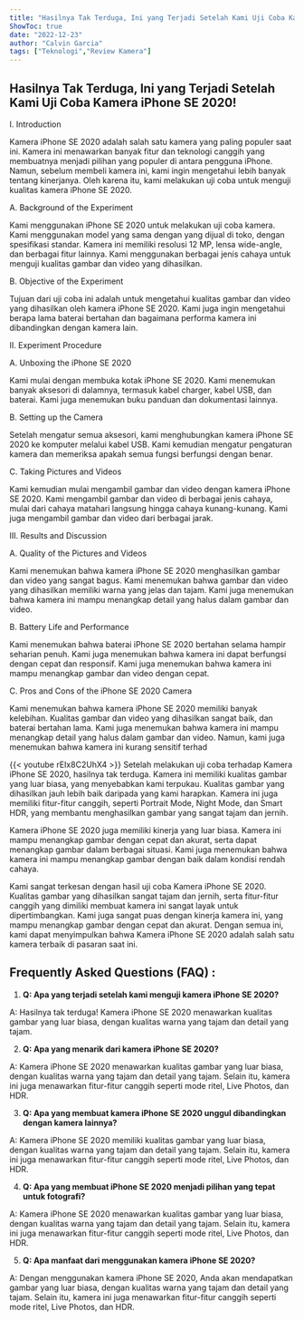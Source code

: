 ```yaml
---
title: "Hasilnya Tak Terduga, Ini yang Terjadi Setelah Kami Uji Coba Kamera iPhone SE 2020!"
ShowToc: true 
date: "2022-12-23"
author: "Calvin Garcia" 
tags: ["Teknologi","Review Kamera"]
---
```

## Hasilnya Tak Terduga, Ini yang Terjadi Setelah Kami Uji Coba Kamera iPhone SE 2020!

I. Introduction

Kamera iPhone SE 2020 adalah salah satu kamera yang paling populer saat ini. Kamera ini menawarkan banyak fitur dan teknologi canggih yang membuatnya menjadi pilihan yang populer di antara pengguna iPhone. Namun, sebelum membeli kamera ini, kami ingin mengetahui lebih banyak tentang kinerjanya. Oleh karena itu, kami melakukan uji coba untuk menguji kualitas kamera iPhone SE 2020.

A. Background of the Experiment

Kami menggunakan iPhone SE 2020 untuk melakukan uji coba kamera. Kami menggunakan model yang sama dengan yang dijual di toko, dengan spesifikasi standar. Kamera ini memiliki resolusi 12 MP, lensa wide-angle, dan berbagai fitur lainnya. Kami menggunakan berbagai jenis cahaya untuk menguji kualitas gambar dan video yang dihasilkan.

B. Objective of the Experiment

Tujuan dari uji coba ini adalah untuk mengetahui kualitas gambar dan video yang dihasilkan oleh kamera iPhone SE 2020. Kami juga ingin mengetahui berapa lama baterai bertahan dan bagaimana performa kamera ini dibandingkan dengan kamera lain.

II. Experiment Procedure

A. Unboxing the iPhone SE 2020

Kami mulai dengan membuka kotak iPhone SE 2020. Kami menemukan banyak aksesori di dalamnya, termasuk kabel charger, kabel USB, dan baterai. Kami juga menemukan buku panduan dan dokumentasi lainnya.

B. Setting up the Camera

Setelah mengatur semua aksesori, kami menghubungkan kamera iPhone SE 2020 ke komputer melalui kabel USB. Kami kemudian mengatur pengaturan kamera dan memeriksa apakah semua fungsi berfungsi dengan benar.

C. Taking Pictures and Videos

Kami kemudian mulai mengambil gambar dan video dengan kamera iPhone SE 2020. Kami mengambil gambar dan video di berbagai jenis cahaya, mulai dari cahaya matahari langsung hingga cahaya kunang-kunang. Kami juga mengambil gambar dan video dari berbagai jarak.

III. Results and Discussion

A. Quality of the Pictures and Videos

Kami menemukan bahwa kamera iPhone SE 2020 menghasilkan gambar dan video yang sangat bagus. Kami menemukan bahwa gambar dan video yang dihasilkan memiliki warna yang jelas dan tajam. Kami juga menemukan bahwa kamera ini mampu menangkap detail yang halus dalam gambar dan video.

B. Battery Life and Performance

Kami menemukan bahwa baterai iPhone SE 2020 bertahan selama hampir seharian penuh. Kami juga menemukan bahwa kamera ini dapat berfungsi dengan cepat dan responsif. Kami juga menemukan bahwa kamera ini mampu menangkap gambar dan video dengan cepat.

C. Pros and Cons of the iPhone SE 2020 Camera

Kami menemukan bahwa kamera iPhone SE 2020 memiliki banyak kelebihan. Kualitas gambar dan video yang dihasilkan sangat baik, dan baterai bertahan lama. Kami juga menemukan bahwa kamera ini mampu menangkap detail yang halus dalam gambar dan video. Namun, kami juga menemukan bahwa kamera ini kurang sensitif terhad

{{< youtube rEIx8C2UhX4 >}} 
Setelah melakukan uji coba terhadap Kamera iPhone SE 2020, hasilnya tak terduga. Kamera ini memiliki kualitas gambar yang luar biasa, yang menyebabkan kami terpukau. Kualitas gambar yang dihasilkan jauh lebih baik daripada yang kami harapkan. Kamera ini juga memiliki fitur-fitur canggih, seperti Portrait Mode, Night Mode, dan Smart HDR, yang membantu menghasilkan gambar yang sangat tajam dan jernih.

Kamera iPhone SE 2020 juga memiliki kinerja yang luar biasa. Kamera ini mampu menangkap gambar dengan cepat dan akurat, serta dapat menangkap gambar dalam berbagai situasi. Kami juga menemukan bahwa kamera ini mampu menangkap gambar dengan baik dalam kondisi rendah cahaya.

Kami sangat terkesan dengan hasil uji coba Kamera iPhone SE 2020. Kualitas gambar yang dihasilkan sangat tajam dan jernih, serta fitur-fitur canggih yang dimiliki membuat kamera ini sangat layak untuk dipertimbangkan. Kami juga sangat puas dengan kinerja kamera ini, yang mampu menangkap gambar dengan cepat dan akurat. Dengan semua ini, kami dapat menyimpulkan bahwa Kamera iPhone SE 2020 adalah salah satu kamera terbaik di pasaran saat ini.

## Frequently Asked Questions (FAQ) :
1. **Q: Apa yang terjadi setelah kami menguji kamera iPhone SE 2020?**

A: Hasilnya tak terduga! Kamera iPhone SE 2020 menawarkan kualitas gambar yang luar biasa, dengan kualitas warna yang tajam dan detail yang tajam.

2. **Q: Apa yang menarik dari kamera iPhone SE 2020?**

A: Kamera iPhone SE 2020 menawarkan kualitas gambar yang luar biasa, dengan kualitas warna yang tajam dan detail yang tajam. Selain itu, kamera ini juga menawarkan fitur-fitur canggih seperti mode ritel, Live Photos, dan HDR.

3. **Q: Apa yang membuat kamera iPhone SE 2020 unggul dibandingkan dengan kamera lainnya?**

A: Kamera iPhone SE 2020 memiliki kualitas gambar yang luar biasa, dengan kualitas warna yang tajam dan detail yang tajam. Selain itu, kamera ini juga menawarkan fitur-fitur canggih seperti mode ritel, Live Photos, dan HDR.

4. **Q: Apa yang membuat iPhone SE 2020 menjadi pilihan yang tepat untuk fotografi?**

A: Kamera iPhone SE 2020 menawarkan kualitas gambar yang luar biasa, dengan kualitas warna yang tajam dan detail yang tajam. Selain itu, kamera ini juga menawarkan fitur-fitur canggih seperti mode ritel, Live Photos, dan HDR.

5. **Q: Apa manfaat dari menggunakan kamera iPhone SE 2020?**

A: Dengan menggunakan kamera iPhone SE 2020, Anda akan mendapatkan gambar yang luar biasa, dengan kualitas warna yang tajam dan detail yang tajam. Selain itu, kamera ini juga menawarkan fitur-fitur canggih seperti mode ritel, Live Photos, dan HDR.



